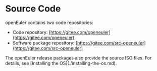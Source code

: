 # Source Code<a name="EN-US_TOPIC_0225731127"></a>

openEuler contains two code repositories:

-   Code repository:  [https://gitee.com/openeuler](https://gitee.com/openeuler)
-   Software package repository:  [https://gitee.com/src-openeuler](https://gitee.com/src-openeuler)

The openEuler release packages also provide the source ISO files. For details, see  [Installing the OS](./installing-the-os.md\).


